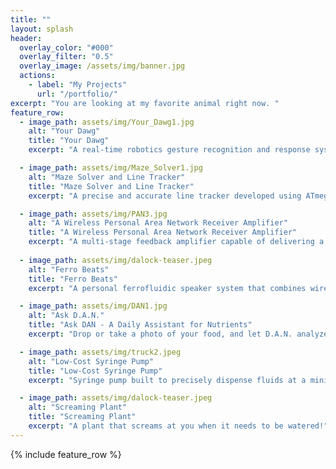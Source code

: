 ```yaml
---
title: ""
layout: splash
header:
  overlay_color: "#000"
  overlay_filter: "0.5"
  overlay_image: /assets/img/banner.jpg
  actions:
    - label: "My Projects"
      url: "/portfolio/"
excerpt: "You are looking at my favorite animal right now. "
feature_row:
  - image_path: assets/img/Your_Dawg1.jpg
    alt: "Your Dawg"
    title: "Your Dawg"
    excerpt: "A real-time robotics gesture recognition and response system mimicking a well-trained pet dog."

  - image_path: assets/img/Maze_Solver1.jpg
    alt: "Maze Solver and Line Tracker"
    title: "Maze Solver and Line Tracker"
    excerpt: "A precise and accurate line tracker developed using ATmega32u4 Pololu robot."

  - image_path: assets/img/PAN3.jpg
    alt: "A Wireless Personal Area Network Receiver Amplifier"
    title: "A Wireless Personal Area Network Receiver Amplifier"
    excerpt: "A multi-stage feedback amplifier capable of delivering a gain of 65 dB and a bandwidth of at least 100 kHz to 5.8 MHz."
  
  - image_path: assets/img/dalock-teaser.jpeg
    alt: "Ferro Beats"
    title: "Ferro Beats"
    excerpt: "A personal ferrofluidic speaker system that combines wireless audio playback with dynamic visual output."

  - image_path: assets/img/DAN1.jpg
    alt: "Ask D.A.N."
    title: "Ask DAN - A Daily Assistant for Nutrients"
    excerpt: "Drop or take a photo of your food, and let D.A.N. analyze the nutrients and calories for you!"

  - image_path: assets/img/truck2.jpeg
    alt: "Low-Cost Syringe Pump"
    title: "Low-Cost Syringe Pump"
    excerpt: "Syringe pump built to precisely dispense fluids at a minimum rate of 1uL/min."

  - image_path: assets/img/dalock-teaser.jpeg
    alt: "Screaming Plant"
    title: "Screaming Plant"
    excerpt: "A plant that screams at you when it needs to be watered!"
---
```


{% include feature_row %}

